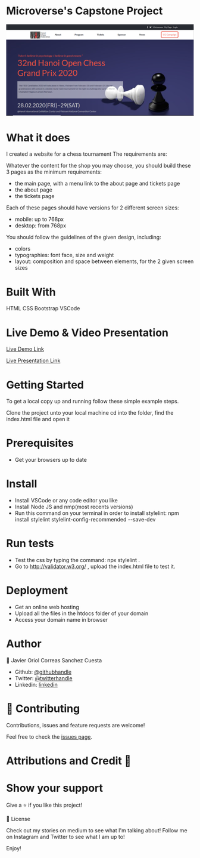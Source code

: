 # Microverse's Capstone Project

![screenshot](/assets/images/screenshot.png)

# What it does
I created a website for a chess tournament 
The requirements are:

Whatever the content for the shop you may choose, you should build these 3 pages as the minimum requirements:

- the main page, with a menu link to the about page and tickets page
- the about page
- the tickets page

 

Each of these pages should have versions for 2 different screen sizes: 

- mobile: up to 768px
- desktop: from 768px

You should follow the guidelines of the given design, including:

- colors
- typographies: font face, size and weight
- layout: composition and space between elements, for the 2 given screen sizes

# Built With
HTML
CSS
Bootstrap
VSCode

# Live Demo & Video Presentation
[Live Demo Link](https://raw.githack.com/javitocor/Capstone-Project/feature/index.html)

[Live Presentation Link](https://www.loom.com/share/a83a363bfbd54bdfbddc0948616c4c5a)


# Getting Started
To get a local copy up and running follow these simple example steps.

Clone the project unto your local machine
cd into the folder, find the index.html file and open it

# Prerequisites
- Get your browsers up to date

# Install
- Install VSCode or any code editor you like
- Install Node JS and nmp(most recents versions)
- Run this command on your terminal in order to install stylelint: npm install stylelint stylelint-config-recommended --save-dev 

# Run tests
- Test the css by typing the command: npx stylelint .
- Go to http://validator.w3.org/ , upload the index.html file to test it.

# Deployment
- Get an online web hosting
- Upload all the files in the htdocs folder of your domain
- Access your domain name in browser

# Author

👤 Javier Oriol Correas Sanchez Cuesta

- Github: [@githubhandle](https://github.com/javitocor)
- Twitter: [@twitterhandle](https://twitter.com/JavierCorreas4)
- Linkedin: [linkedin](https://www.linkedin.com/in/javier-correas-sanchez-cuesta-15289482/)

# 🤝 Contributing
Contributions, issues and feature requests are welcome!

Feel free to check the [issues page]().

# Attributions and Credit 🚀


# Show your support
Give a ⭐️ if you like this project!

📝 License

Check out my stories on medium to see what I'm talking about! Follow me on Instagram and Twitter to see what I am up to!

Enjoy!
